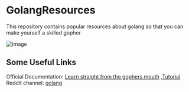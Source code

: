 # GolangResources

This repository contains popular resources about golang so that you can make yourself a skilled gopher 

![image](https://github.com/user-attachments/assets/65e1e5a1-e459-4ae7-aefb-1647b80301d3)

## Some Useful Links

Official Documentation: [Learn straight from the gophers mouth](https://golang.org/) ,[Tutorial](https://golang.org/doc/)
Reddit channel: [golang](https://www.reddit.com/r/golang/)

